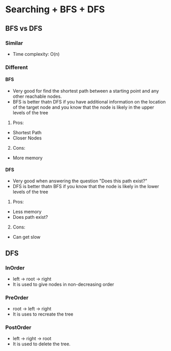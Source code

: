 # Searching + BFS + DFS

## BFS vs DFS
### Similar
- Time complexity: O(n)
### Different
#### BFS
- Very good for find the shortest path between a starting point and any other reachable nodes.
- BFS is better thatn DFS if you have additional information on the location of the target node and you know that the node is likely in the upper levels of the tree
1. Pros:
  - Shortest Path
  - Closer Nodes

2. Cons:
  - More memory

#### DFS
- Very good when answering the question "Does this path exist?"
- DFS is better thatn BFS if you know that the node is likely in the lower levels of the tree
1. Pros:
  - Less memory
  - Does path exist?

2. Cons:
  - Can get slow

## DFS
### InOrder
- left -> root -> right
- It is used to give nodes in non-decreasing order
### PreOrder
- root -> left -> right
- It is uses to recreate the tree
### PostOrder
- left -> right -> root
- It is used to delete the tree.